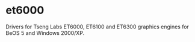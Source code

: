 # et6000
Drivers for Tseng Labs ET6000, ET6100 and ET6300 graphics engines for BeOS 5 and Windows 2000/XP.
